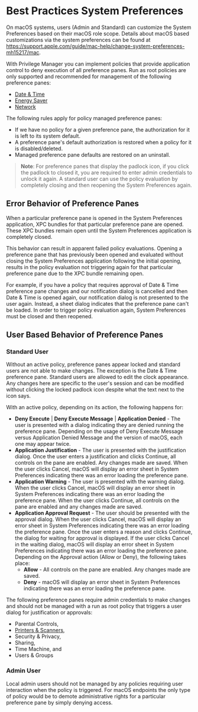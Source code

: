 [title]: # (Best Practices)
[tags]: # (system preferences)
[priority]: # (2)
# Best Practices System Preferences

On macOS systems, users (Admin and Standard) can customize the System Preferences based on their macOS role scope. Details about macOS based customizations via the system preferences can be found at https://support.apple.com/guide/mac-help/change-system-preferences-mh15217/mac.

With Privilege Manager you can implement policies that provide application control to deny execution of all preference panes. Run as root policies are only supported and recommended for management of the following preference panes:

* [Date & Time](bp-date-time.md)
* [Energy Saver](bp-energy-saver.md)
* [Network](bp-network.md)

The following rules apply for policy managed preference panes:

* If we have no policy for a given preference pane, the authorization for it is left to its system default.
* A preference pane's default authorization is restored when a policy for it is disabled/deleted.
* Managed preference pane defaults are restored on an uninstall.

>**Note**: For preference panes that display the padlock icon, if you click the padlock to closed it, you are required to enter admin credentials to unlock it again. A standard user can use the policy evaluation by completely closing and then reopening the System Preferences again.

## Error Behavior of Preference Panes

When a particular preference pane is opened in the System Preferences application, XPC bundles for that particular preference pane are opened. These XPC bundles remain open until the System Preferences application is completely closed.

This behavior can result in apparent failed policy evaluations. Opening a preference pane that has previously been opened and evaluated without closing the System Preferences application following the initial opening, results in the policy evaluation not triggering again for that particular preference pane due to the XPC bundle remaining open.

For example, if you have a policy that requires approval of Date & Time preference pane changes and our notification dialog is cancelled and then Date & Time is opened again, our notification dialog is not presented to the user again. Instead, a sheet dialog indicates that the preference pane can't be loaded. In order to trigger policy evaluation again, System Preferences must be closed and then reopened.

## User Based Behavior of Preference Panes

### Standard User

Without an active policy, preference panes appear locked and standard users are not able to make changes. The exception is the Date & Time preference pane. Standard users are allowed to edit the clock appearance. Any changes here are specific to the user's session and can be modified without clicking the locked padlock icon despite what the text next to the icon says.

With an active policy, depending on its action, the following happens for:

* __Deny Execute__ | __Deny Execute Message__ | __Application Denied__ - The user is presented with a dialog indicating they are denied running the preference pane. Depending on the usage of Deny Execute Message versus Application Denied Message and the version of macOS, each one may appear twice.
* __Application Justification__ - The user is presented with the justification dialog. Once the user enters a justification and clicks Continue, all controls on the pane are enabled. Any changes made are saved. When the user clicks Cancel, macOS will display an error sheet in System Preferences indicating there was an error loading the preference pane.
* __Application Warning__ - The user is presented with the warning dialog. When the user clicks Cancel, macOS will display an error sheet in System Preferences indicating there was an error loading the preference pane. When the user clicks Continue, all controls on the pane are enabled and any changes made are saved.
* __Application Approval Request__ - The user should be presented with the approval dialog. When the user clicks Cancel, macOS will display an error sheet in System Preferences indicating there was an error loading the preference pane. Once the user enters a reason and clicks Continue, the dialog for waiting for approval is displayed. If the user clicks Cancel in the waiting dialog, macOS will display an error sheet in System Preferences indicating there was an error loading the preference pane. Depending on the Approval action (Allow or Deny), the following takes place:
  * __Allow__ - All controls on the pane are enabled. Any changes made are saved.
  * __Deny__ - macOS will display an error sheet in System Preferences indicating there was an error loading the preference pane.

The following preference panes require admin credentials to make changes and should not be managed with a run as root policy that triggers a user dialog for justification or approvals:

* Parental Controls,
* [Printers & Scanners](bp-printers.md),
* Security & Privacy,
* Sharing,
* Time Machine, and
* Users & Groups

### Admin User

Local admin users should not be managed by any policies requiring user interaction when the policy is triggered. For macOS endpoints the only type of policy would be to demote administrative rights for a particular preference pane by simply denying access.
